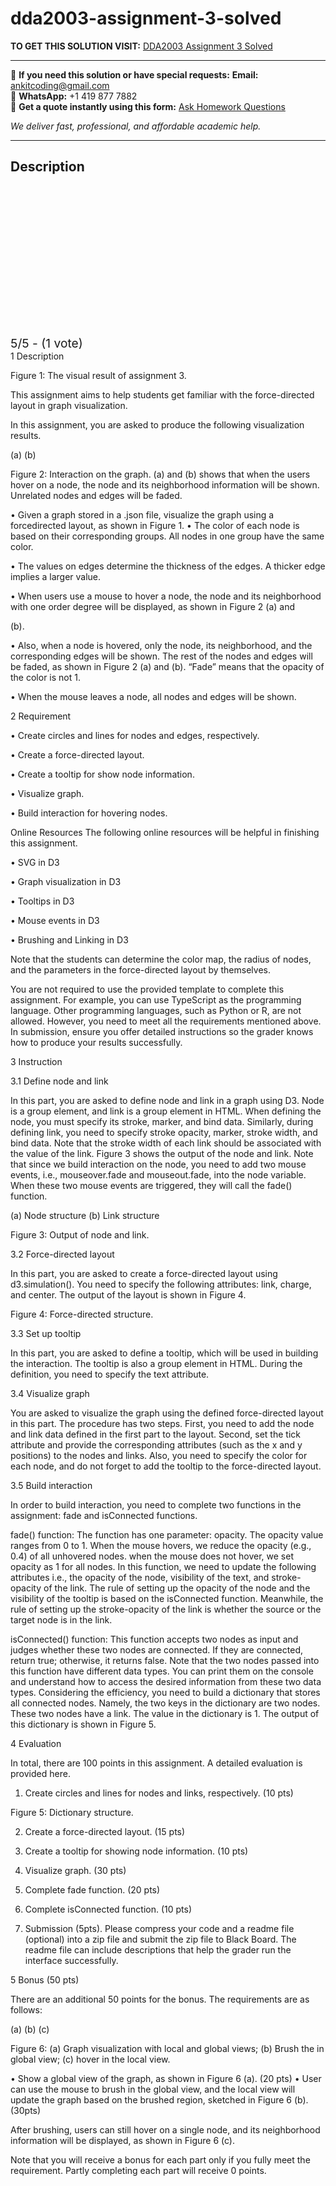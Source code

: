 # dda2003-assignment-3-solved
**TO GET THIS SOLUTION VISIT:** [DDA2003 Assignment 3 Solved](https://www.ankitcodinghub.com/product/dda-2003-mds-6112-assignment-3-solved/)


---

📩 **If you need this solution or have special requests:** **Email:** ankitcoding@gmail.com  
📱 **WhatsApp:** +1 419 877 7882  
📄 **Get a quote instantly using this form:** [Ask Homework Questions](https://www.ankitcodinghub.com/services/ask-homework-questions/)

*We deliver fast, professional, and affordable academic help.*

---

<h2>Description</h2>



<div class="kk-star-ratings kksr-auto kksr-align-center kksr-valign-top" data-payload="{&quot;align&quot;:&quot;center&quot;,&quot;id&quot;:&quot;115882&quot;,&quot;slug&quot;:&quot;default&quot;,&quot;valign&quot;:&quot;top&quot;,&quot;ignore&quot;:&quot;&quot;,&quot;reference&quot;:&quot;auto&quot;,&quot;class&quot;:&quot;&quot;,&quot;count&quot;:&quot;1&quot;,&quot;legendonly&quot;:&quot;&quot;,&quot;readonly&quot;:&quot;&quot;,&quot;score&quot;:&quot;5&quot;,&quot;starsonly&quot;:&quot;&quot;,&quot;best&quot;:&quot;5&quot;,&quot;gap&quot;:&quot;4&quot;,&quot;greet&quot;:&quot;Rate this product&quot;,&quot;legend&quot;:&quot;5\/5 - (1 vote)&quot;,&quot;size&quot;:&quot;24&quot;,&quot;title&quot;:&quot;DDA2003 Assignment 3 Solved&quot;,&quot;width&quot;:&quot;138&quot;,&quot;_legend&quot;:&quot;{score}\/{best} - ({count} {votes})&quot;,&quot;font_factor&quot;:&quot;1.25&quot;}">

<div class="kksr-stars">

<div class="kksr-stars-inactive">
            <div class="kksr-star" data-star="1" style="padding-right: 4px">


<div class="kksr-icon" style="width: 24px; height: 24px;"></div>
        </div>
            <div class="kksr-star" data-star="2" style="padding-right: 4px">


<div class="kksr-icon" style="width: 24px; height: 24px;"></div>
        </div>
            <div class="kksr-star" data-star="3" style="padding-right: 4px">


<div class="kksr-icon" style="width: 24px; height: 24px;"></div>
        </div>
            <div class="kksr-star" data-star="4" style="padding-right: 4px">


<div class="kksr-icon" style="width: 24px; height: 24px;"></div>
        </div>
            <div class="kksr-star" data-star="5" style="padding-right: 4px">


<div class="kksr-icon" style="width: 24px; height: 24px;"></div>
        </div>
    </div>

<div class="kksr-stars-active" style="width: 138px;">
            <div class="kksr-star" style="padding-right: 4px">


<div class="kksr-icon" style="width: 24px; height: 24px;"></div>
        </div>
            <div class="kksr-star" style="padding-right: 4px">


<div class="kksr-icon" style="width: 24px; height: 24px;"></div>
        </div>
            <div class="kksr-star" style="padding-right: 4px">


<div class="kksr-icon" style="width: 24px; height: 24px;"></div>
        </div>
            <div class="kksr-star" style="padding-right: 4px">


<div class="kksr-icon" style="width: 24px; height: 24px;"></div>
        </div>
            <div class="kksr-star" style="padding-right: 4px">


<div class="kksr-icon" style="width: 24px; height: 24px;"></div>
        </div>
    </div>
</div>


<div class="kksr-legend" style="font-size: 19.2px;">
            5/5 - (1 vote)    </div>
    </div>
1 Description

Figure 1: The visual result of assignment 3.

This assignment aims to help students get familiar with the force-directed layout in graph visualization.

In this assignment, you are asked to produce the following visualization results.

(a) (b)

Figure 2: Interaction on the graph. (a) and (b) shows that when the users hover on a node, the node and its neighborhood information will be shown. Unrelated nodes and edges will be faded.

• Given a graph stored in a .json file, visualize the graph using a forcedirected layout, as shown in Figure 1. • The color of each node is based on their corresponding groups. All nodes in one group have the same color.

• The values on edges determine the thickness of the edges. A thicker edge implies a larger value.

• When users use a mouse to hover a node, the node and its neighborhood with one order degree will be displayed, as shown in Figure 2 (a) and

(b).

• Also, when a node is hovered, only the node, its neighborhood, and the corresponding edges will be shown. The rest of the nodes and edges will be faded, as shown in Figure 2 (a) and (b). “Fade” means that the opacity of the color is not 1.

• When the mouse leaves a node, all nodes and edges will be shown.

2 Requirement

• Create circles and lines for nodes and edges, respectively.

• Create a force-directed layout.

• Create a tooltip for show node information.

• Visualize graph.

• Build interaction for hovering nodes.

Online Resources The following online resources will be helpful in finishing this assignment.

• SVG in D3

• Graph visualization in D3

• Tooltips in D3

• Mouse events in D3

• Brushing and Linking in D3

Note that the students can determine the color map, the radius of nodes, and the parameters in the force-directed layout by themselves.

You are not required to use the provided template to complete this assignment. For example, you can use TypeScript as the programming language. Other programming languages, such as Python or R, are not allowed. However, you need to meet all the requirements mentioned above. In submission, ensure you offer detailed instructions so the grader knows how to produce your results successfully.

3 Instruction

3.1 Define node and link

In this part, you are asked to define node and link in a graph using D3. Node is a group element, and link is a group element in HTML. When defining the node, you must specify its stroke, marker, and bind data. Similarly, during defining link, you need to specify stroke opacity, marker, stroke width, and bind data. Note that the stroke width of each link should be associated with the value of the link. Figure 3 shows the output of the node and link. Note that since we build interaction on the node, you need to add two mouse events, i.e., mouseover.fade and mouseout.fade, into the node variable. When these two mouse events are triggered, they will call the fade() function.

(a) Node structure (b) Link structure

Figure 3: Output of node and link.

3.2 Force-directed layout

In this part, you are asked to create a force-directed layout using d3.simulation(). You need to specify the following attributes: link, charge, and center. The output of the layout is shown in Figure 4.

Figure 4: Force-directed structure.

3.3 Set up tooltip

In this part, you are asked to define a tooltip, which will be used in building the interaction. The tooltip is also a group element in HTML. During the definition, you need to specify the text attribute.

3.4 Visualize graph

You are asked to visualize the graph using the defined force-directed layout in this part. The procedure has two steps. First, you need to add the node and link data defined in the first part to the layout. Second, set the tick attribute and provide the corresponding attributes (such as the x and y positions) to the nodes and links. Also, you need to specify the color for each node, and do not forget to add the tooltip to the force-directed layout.

3.5 Build interaction

In order to build interaction, you need to complete two functions in the assignment: fade and isConnected functions.

fade() function: The function has one parameter: opacity. The opacity value ranges from 0 to 1. When the mouse hovers, we reduce the opacity (e.g., 0.4) of all unhovered nodes. when the mouse does not hover, we set opacity as 1 for all nodes. In this function, we need to update the following attributes i.e., the opacity of the node, visibility of the text, and stroke-opacity of the link. The rule of setting up the opacity of the node and the visibility of the tooltip is based on the isConnected function. Meanwhile, the rule of setting up the stroke-opacity of the link is whether the source or the target node is in the link.

isConnected() function: This function accepts two nodes as input and judges whether these two nodes are connected. If they are connected, return true; otherwise, it returns false. Note that the two nodes passed into this function have different data types. You can print them on the console and understand how to access the desired information from these two data types. Considering the efficiency, you need to build a dictionary that stores all connected nodes. Namely, the two keys in the dictionary are two nodes. These two nodes have a link. The value in the dictionary is 1. The output of this dictionary is shown in Figure 5.

4 Evaluation

In total, there are 100 points in this assignment. A detailed evaluation is provided here.

1. Create circles and lines for nodes and links, respectively. (10 pts)

Figure 5: Dictionary structure.

2. Create a force-directed layout. (15 pts)

3. Create a tooltip for showing node information. (10 pts)

4. Visualize graph. (30 pts)

5. Complete fade function. (20 pts)

6. Complete isConnected function. (10 pts)

7. Submission (5pts). Please compress your code and a readme file (optional) into a zip file and submit the zip file to Black Board. The readme file can include descriptions that help the grader run the interface successfully.

5 Bonus (50 pts)

There are an additional 50 points for the bonus. The requirements are as follows:

(a) (b) (c)

Figure 6: (a) Graph visualization with local and global views; (b) Brush the in global view; (c) hover in the local view.

• Show a global view of the graph, as shown in Figure 6 (a). (20 pts) • User can use the mouse to brush in the global view, and the local view will update the graph based on the brushed region, sketched in Figure 6 (b). (30pts)

After brushing, users can still hover on a single node, and its neighborhood information will be displayed, as shown in Figure 6 (c).

Note that you will receive a bonus for each part only if you fully meet the requirement. Partly completing each part will receive 0 points.
